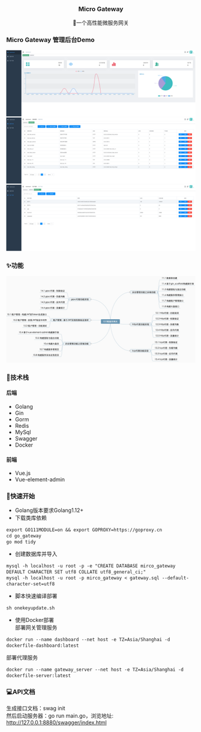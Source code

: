 <div align="center">

<h3 align="center">Micro Gateway</h3>
  <p align="center">
    🧱一个高性能微服务网关
    <br />
  </p>
</div>

### Micro Gateway 管理后台Demo
![demo1](./assets/dashboard.png)
![demo2](./assets/service_list.png)
![demo3](./assets/app_list.png)
### ✨功能
![功能脑图](./assets/功能脑图.png)
### 🔧技术栈
#### 后端
- Golang
- Gin
- Gorm
- Redis
- MySql
- Swagger
- Docker
#### 前端
- Vue.js
- Vue-element-admin

### 🚀快速开始
- Golang版本要求Golang1.12+
- 下载类库依赖
```shell
export GO111MODULE=on && export GOPROXY=https://goproxy.cn
cd go_gateway
go mod tidy
```
- 创建数据库并导入
```shell
mysql -h localhost -u root -p -e "CREATE DATABASE mirco_gateway DEFAULT CHARACTER SET utf8 COLLATE utf8_general_ci;"
mysql -h localhost -u root -p mirco_gateway < gateway.sql --default-character-set=utf8
```
- 脚本快速编译部署
```shell
sh onekeyupdate.sh
```
- 使用Docker部署  
部署网关管理服务
```shell
docker run --name dashboard --net host -e TZ=Asia/Shanghai -d dockerfile-dashboard:latest
```
部署代理服务
```shell
docker run --name gateway_server --net host -e TZ=Asia/Shanghai -d dockerfile-server:latest
```

### 💻API文档
生成接口文档：swag init  
然后启动服务器：go run main.go，浏览地址: http://127.0.0.1:8880/swagger/index.html